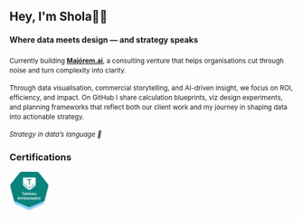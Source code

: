 ## Hey, I'm Shola✌🏾
#### Where data meets design — and strategy speaks 

<small>Currently building **[Majórem.ai](http://majorem.ai/)**, a consulting venture that helps organisations cut through noise and turn complexity into clarity.

Through data visualisation, commercial storytelling, and AI-driven insight, we focus on ROI, efficiency, and impact. On GitHub I share calculation blueprints, viz design experiments, and planning frameworks that reflect both our client work and my journey in shaping data into actionable strategy.</small>

<p align="left"><small><em>Strategy in data’s language 💜</em></small></p>



### Certifications

<p>
  <a href="https://www.credly.com/badges/bf47a031-0ba5-4898-81f8-584d15cddc1b/linked_in_profile">
    <img src="assets/badges/tableau-ambassador-badge.png" height="70" />
  </a>
</p>



<!--
**majoremai/majoremai** is a ✨ _special_ ✨ repository because its `README.md` (this file) appears on your GitHub profile.

Here are some ideas to get you started:

- 🔭 I’m currently working on ...
- 🌱 I’m currently learning ...
- 👯 I’m looking to collaborate on ...
- 🤔 I’m looking for help with ...
- 💬 Ask me about ...
- 📫 How to reach me: ...
- 😄 Pronouns: ...
- ⚡ Fun fact: ...
-->
